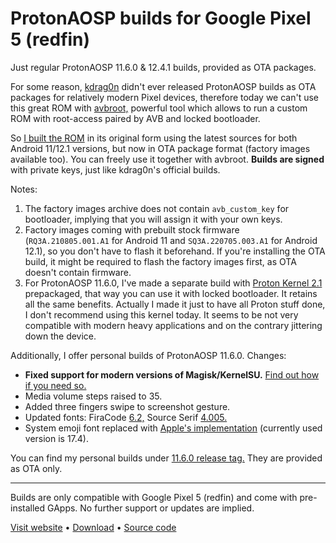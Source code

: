 # ProtonAOSP builds for Google Pixel 5 (redfin)

Just regular ProtonAOSP 11.6.0 & 12.4.1 builds, provided as OTA packages.  

For some reason, [kdrag0n](https://github.com/kdrag0n) didn't ever released ProtonAOSP builds as OTA packages for relatively modern Pixel devices, therefore today we can't use this great ROM with [avbroot,](https://github.com/chenxiaolong/avbroot) powerful tool which allows to run a custom ROM with root-access paired by AVB and locked bootloader.

So [I built the ROM](https://protonaosp.org/developers/build) in its original form using the latest sources for both Android 11/12.1 versions, but now in OTA package format (factory images available too). You can freely use it together with avbroot. **Builds are signed** with private keys, just like kdrag0n's official builds.

Notes:
1. The factory images archive does not contain `avb_custom_key` for bootloader, implying that you will assign it with your own keys.
2. Factory images coming with prebuilt stock firmware (`RQ3A.210805.001.A1` for Android 11 and `SQ3A.220705.003.A1` for Android 12.1), so you don't have to flash it beforehand. If you're installing the OTA build, it might be required to flash the factory images first, as OTA doesn't contain firmware.
3. For ProtonAOSP 11.6.0, I've made a separate build with [Proton Kernel 2.1](https://github.com/kdrag0n/proton_kernel_redbull/releases/tag/v2.1) prepackaged, that way you can use it with locked bootloader. It retains all the same benefits. Actually I made it just to have all Proton stuff done, I don't recommend using this kernel today. It seems to be not very compatible with modern heavy applications and on the contrary jittering down the device.

Additionally, I offer personal builds of ProtonAOSP 11.6.0. Changes:
* **Fixed support for modern versions of Magisk/KernelSU.** [Find out how if you need so.](https://gist.github.com/reddxae/749b30675099e6bec4195fbe71ea0bb4)
* Media volume steps raised to 35.
* Added three fingers swipe to screenshot gesture.
* Updated fonts: FiraCode [6.2,](https://github.com/tonsky/FiraCode/releases/tag/6.2) Source Serif [4.005.](https://github.com/adobe-fonts/source-serif/releases/tag/4.005R)
* System emoji font replaced with [Apple's implementation](https://emojipedia.org/apple) (currently used version is 17.4).

You can find my personal builds under [11.6.0 release tag.](https://github.com/reddxae/protonaosp-redfin-builds/releases/tag/11.6.0) They are provided as OTA only.

___
Builds are only compatible with Google Pixel 5 (redfin) and come with pre-installed GApps. No further support or updates are implied.

[Visit website](https://protonaosp.org) • [Download](https://github.com/reddxae/protonaosp-redfin-ota/releases) • [Source code](https://github.com/ProtonAOSP/android_manifest)
